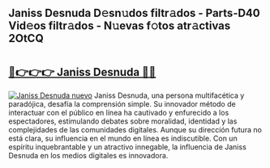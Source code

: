 ## Janiss Desnuda D𝚎sn𝚞dos filtr𝚊dos - Parts-D40 Vid𝚎os filtr𝚊dos - N𝚞evas f𝚘tos atr𝚊ctivas 2OtCQ

# <h2><a href="http://mbcep5.tromn.icu/?c=Janiss+Desnuda">🔗👉👉👉 Janiss Desnuda 🔗🔗</a></h2>

[![Janiss Desnuda nuevo](https://i.imgur.com/pEAQMta.gif)](http://mbcep5.tromn.icu/?c=Janiss+Desnuda)
Janiss Desnuda, una persona multifacética y paradójica, desafía la comprensión simple. Su innovador método de interactuar con el público en línea ha cautivado y enfurecido a los espectadores, estimulando debates sobre moralidad, identidad y las complejidades de las comunidades digitales. Aunque su dirección futura no está clara, su influencia en el mundo en línea es indiscutible. Con un espíritu inquebrantable y un atractivo innegable, la influencia de Janiss Desnuda en los medios digitales es innovadora.
